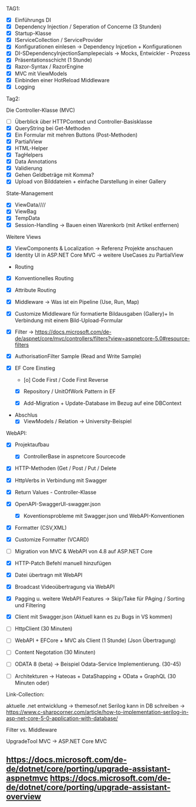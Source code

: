 ﻿TAG1:
- [x] Einführungs DI 
- [x] Dependency Injection / Seperation of Concerne (3 Stunden) 
- [x] Startup-Klasse
- [x] IServiceCollection / ServiceProvider
- [x] Konfigurationen einlesen -> Dependency Injcetion + Konfigurationen
- [x] DI-SDependencyInjectionSamplepecials -> Mocks, Entwickler - Prozess
- [x] Präsentationsschicht (1 Stunde) 
- [x] Razor-Syntax / RazorEngine 
- [x] MVC mit ViewModels
- [x] Einbinden einer HotReload Middleware
- [x] Logging 

Tag2:

Die Controller-Klasse (MVC)
- [ ] Überblick über HTTPContext und Controller-Basisklasse
- [x] QueryString bei Get-Methoden
- [x] Ein Formular mit mehren Buttons (Post-Methoden)
- [x] PartialView
- [x] HTML-Helper
- [x] TagHelpers
- [x] Data Annotations 
- [x] Validierung 
- [x] Gehen Geldbeträge mit Komma?
- [x] Upload von Bilddateien + einfache Darstellung in einer Gallery

State-Management
- [x] ViewData////
- [x] ViewBag
- [x] TempData
- [x] Session-Handling -> Bauen einen Warenkorb (mit Artikel entfernen)

Weitere Views

- [x] ViewComponents & Localization -> Referenz Projekte anschauen
- [x] Identity UI in ASP.NET Core MVC -> weitere UseCases zu PartialView

- Routing
- [x] Konventionelles Routing
- [x] Attribute Routing
- [x] Middleware -> Was ist ein Pipeline (Use, Run, Map)
- [x] Customize Middleware für formatierte Bildausgaben (Gallery)+ In Verbindung mit einem Bild-Upload-Formular

- [x] Filter -> https://docs.microsoft.com/de-de/aspnet/core/mvc/controllers/filters?view=aspnetcore-5.0#resource-filters
- [x] AuthorisationFilter Sample (Read and Write Sample)

- [x] EF Core Einstieg 
  - [o] Code First / Code First Reverse
  - [x] Repository / UnitOfWork Pattern in EF
  - [x] Add-Migration + Update-Database im Bezug auf eine DBContext 


- Abschlus
  - [x] ViewModels / Relation -> University-Beispiel

WebAPI:

- [x] Projektaufbau 
  - [x] ControllerBase in aspnetcore Sourcecode
- [x] HTTP-Methoden (Get / Post / Put / Delete
- [x] HttpVerbs in Verbindung mit Swagger
- [x] Return Values - Controller-Klasse
- [x] OpenAPI-SwaggerUI-swagger.json
  - [x] Koventionsprobleme mit Swagger.json und WebAPI-Konventionen
- [x] Formatter (CSV,XML)
- [x] Customize Formatter (VCARD)
- [ ] Migration von MVC & WebAPI von 4.8 auf ASP.NET Core

- [x] HTTP-Patch Befehl manuell hinzufügen
- [x] Datei übertragn mit WebAPI
- [x] Broadcast Videoübertragung via WebAPI
- [x] Pagging u. weitere WebAPI Features -> Skip/Take für PAging / Sorting und Filtering


- [x] Client mit Swagger.json (Aktuell kann es zu Bugs in VS kommen)

- [ ] HttpClient (30 Minuten)
- [ ] WebAPI + EFCore + MVC als Client (1 Stunde) (Json Übertragung) 
- [ ] Content Negotation (30 Minuten)

- [ ] ODATA 8 (beta)  -> Beispiel Odata-Service Implementierung.  (30-45)
- [ ] Architekturen -> Hateoas + DataShapping + OData + GraphQL (30 Minuten oder) 








Link-Collection:

aktuelle .net entwicklung -> themesof.net
Serilog kann in DB schreiben -> https://www.c-sharpcorner.com/article/how-to-implementation-serilog-in-asp-net-core-5-0-application-with-database/

Filter vs. Middleware 

UpgradeTool MVC -> ASP.NET Core MVC

https://docs.microsoft.com/de-de/dotnet/core/porting/upgrade-assistant-aspnetmvc
https://docs.microsoft.com/de-de/dotnet/core/porting/upgrade-assistant-overview
- 